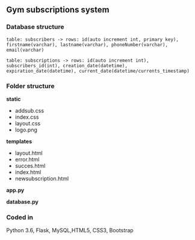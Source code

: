 ## Gym subscriptions system

### Database structure
```
table: subscribers -> rows: id(auto increment int, primary key), firstname(varchar), lastname(varchar), phoneNumber(varchar), email(varchar)
```
```
table: subscriptions -> rows: id(auto increment int), subscribers_id(int), creation_date(datetime), expiration_date(datetime), current_date(datetime/currents_timestamp)
```

### Folder structure

  **static**
 * addsub.css
 * index.css
 * layout.css
 * logo.png

  **templates**
 * layout.html
 * error.html
 * succes.html
 * index.html
 * newsubscription.html

 **app.py**
 
 **database.py**


### Coded in
Python 3.6, Flask, MySQL,HTML5, CSS3, Bootstrap

